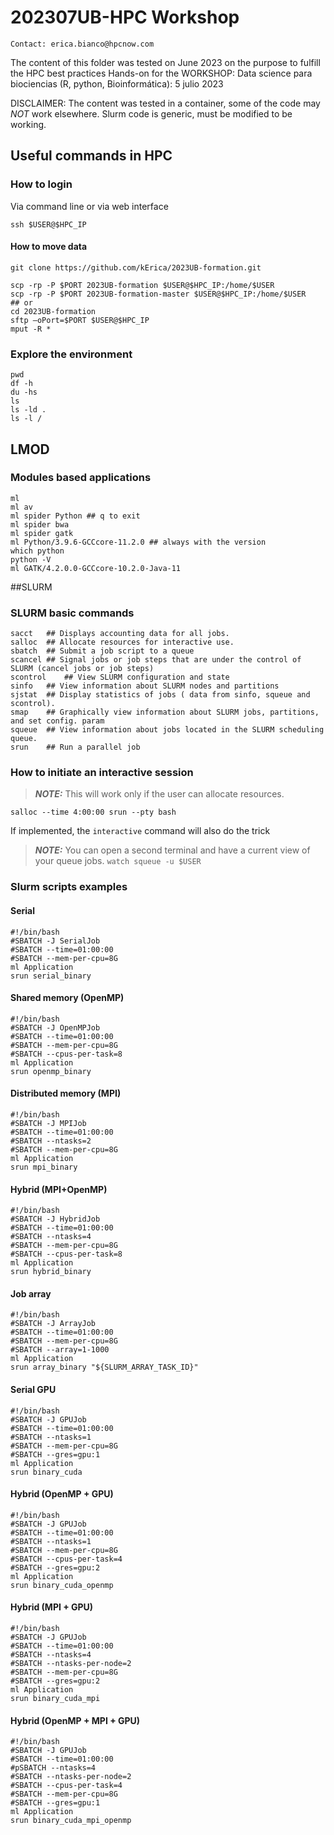# 202307UB-HPC Workshop
```
Contact: erica.bianco@hpcnow.com
```
The content of this folder was tested on June 2023 on the purpose to fulfill the HPC best practices Hands-on for the
WORKSHOP: Data science para biociencias (R, python, Bioinformática): 5 julio 2023 

DISCLAIMER:
The content was tested in a container, some of the code may *NOT* work elsewhere.
Slurm code is generic, must be modified to be working. 

## Useful commands in HPC 

### How to login
Via command line or via web interface

```
ssh $USER@$HPC_IP 
```

#### How to move data
```
git clone https://github.com/kErica/2023UB-formation.git

scp -rp -P $PORT 2023UB-formation $USER@$HPC_IP:/home/$USER
scp -rp -P $PORT 2023UB-formation-master $USER@$HPC_IP:/home/$USER
## or
cd 2023UB-formation
sftp –oPort=$PORT $USER@$HPC_IP
mput -R *
```

### Explore the environment
```
pwd
df -h
du -hs 
ls
ls -ld .
ls -l /
```

## LMOD
### Modules based applications
```
ml
ml av
ml spider Python ## q to exit
ml spider bwa
ml spider gatk
ml Python/3.9.6-GCCcore-11.2.0 ## always with the version
which python
python -V
ml GATK/4.2.0.0-GCCcore-10.2.0-Java-11
```

##SLURM
### SLURM basic commands
```
sacct	## Displays accounting data for all jobs.
salloc	## Allocate resources for interactive use.
sbatch	## Submit a job script to a queue
scancel	## Signal jobs or job steps that are under the control of SLURM (cancel jobs or job steps)
scontrol	## View SLURM configuration and state
sinfo	## View information about SLURM nodes and partitions
sjstat	## Display statistics of jobs ( data from sinfo, squeue and scontrol).
smap	## Graphically view information about SLURM jobs, partitions, and set config. param
squeue	## View information about jobs located in the SLURM scheduling queue.
srun	## Run a parallel job
```
### How to initiate an interactive session
> **_NOTE:_**  This will work only if the user can allocate resources.
```
salloc --time 4:00:00 srun --pty bash
```
If implemented, the `interactive` command will also do the trick

> **_NOTE:_**  You can open a second terminal and have a current view of your queue jobs. `watch squeue -u $USER`

### Slurm scripts examples
#### Serial
```
#!/bin/bash
#SBATCH -J SerialJob
#SBATCH --time=01:00:00
#SBATCH --mem-per-cpu=8G
ml Application
srun serial_binary
```
#### Shared memory (OpenMP)
```
#!/bin/bash
#SBATCH -J OpenMPJob
#SBATCH --time=01:00:00
#SBATCH --mem-per-cpu=8G
#SBATCH --cpus-per-task=8
ml Application
srun openmp_binary
```
#### Distributed memory (MPI)
```
#!/bin/bash
#SBATCH -J MPIJob
#SBATCH --time=01:00:00
#SBATCH --ntasks=2
#SBATCH --mem-per-cpu=8G
ml Application
srun mpi_binary
```
#### Hybrid (MPI+OpenMP)
```
#!/bin/bash
#SBATCH -J HybridJob
#SBATCH --time=01:00:00
#SBATCH --ntasks=4
#SBATCH --mem-per-cpu=8G
#SBATCH --cpus-per-task=8
ml Application
srun hybrid_binary
```
#### Job array
```
#!/bin/bash
#SBATCH -J ArrayJob
#SBATCH --time=01:00:00
#SBATCH --mem-per-cpu=8G
#SBATCH --array=1-1000
ml Application
srun array_binary "${SLURM_ARRAY_TASK_ID}"
```
#### Serial GPU
```
#!/bin/bash
#SBATCH -J GPUJob
#SBATCH --time=01:00:00
#SBATCH --ntasks=1
#SBATCH --mem-per-cpu=8G
#SBATCH --gres=gpu:1
ml Application
srun binary_cuda
```
#### Hybrid (OpenMP + GPU)
```
#!/bin/bash
#SBATCH -J GPUJob
#SBATCH --time=01:00:00
#SBATCH --ntasks=1
#SBATCH --mem-per-cpu=8G
#SBATCH --cpus-per-task=4
#SBATCH --gres=gpu:2
ml Application
srun binary_cuda_openmp
```
#### Hybrid (MPI + GPU)
```
#!/bin/bash
#SBATCH -J GPUJob
#SBATCH --time=01:00:00
#SBATCH --ntasks=4
#SBATCH --ntasks-per-node=2
#SBATCH --mem-per-cpu=8G
#SBATCH --gres=gpu:2
ml Application
srun binary_cuda_mpi
```
#### Hybrid (OpenMP + MPI + GPU)
```
#!/bin/bash
#SBATCH -J GPUJob
#SBATCH --time=01:00:00
#pSBATCH --ntasks=4
#SBATCH --ntasks-per-node=2
#SBATCH --cpus-per-task=4
#SBATCH --mem-per-cpu=8G
#SBATCH --gres=gpu:1
ml Application
srun binary_cuda_mpi_openmp
```
